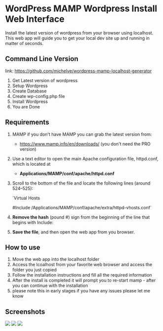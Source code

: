 # WordPress MAMP Wordpress Install Web Interface
Install the latest version of wordpress from your browser using localhost. This web app will guide you to get your local dev site up and running in matter of seconds. 

## Command Line Version
link: https://github.com/michelve/wordpress-mamp-localhost-generator

1. Get Latest version of wordpress
2. Setup Wordpress
3. Create Database
4. Create wp-config.php file
5. Install Wordpress
6. You are Done


## Requirements 

1. MAMP if you don't have MAMP you can grab the latest version from: 
	* https://www.mamp.info/en/downloads/ (you don't need the PRO version)

2. Use a text editor to open the main Apache configuration file, httpd.conf, which is located at
	* **Applications/MAMP/conf/apache/httpd.conf**

3. Scroll to the bottom of the file and locate the following lines (around 524–525):

	`Virtual Hosts
	
	 #Include /Applications/MAMP/conf/apache/extra/httpd-vhosts.conf`

5. **Remove the hash** (pound #) sign from the beginning of the line that begins with Include:

6. **Save the file**, and then open the web app from you browser.



## How to use

1. Move the web app into the localhost folder 
2. Access the lcoalhost from your favorite web browser and access the folder you just copied
3. Follow the installation instructions and fill all the required information
4. After the install is completed it will prompt you to re-start mamp - after you can continue with the installation
5. please note this in early stages if you have any issues please let me know

## Screenshots

<img src="https://raw.githubusercontent.com/michelve/WordPress-MAMP-Wordpress-Install-Web-Interface-/master/core/images/screenshot1.png"/>

<img src="https://raw.githubusercontent.com/michelve/WordPress-MAMP-Wordpress-Install-Web-Interface-/master/core/images/screenshot2.png"/>

<img src="https://raw.githubusercontent.com/michelve/WordPress-MAMP-Wordpress-Install-Web-Interface-/master/core/images/screenshot3.png"/>

